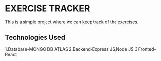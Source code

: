 # EXERCISE TRACKER
This is a simple project where we can keep track of the exercises.
## Technologies Used
1.Database-MONGO DB ATLAS
2.Backend-Express JS,Node JS 
3.Fronted-React

